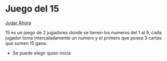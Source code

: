 # Juego del 15
[Jugar Ahora](https://carlosgunter.github.io/Quince/)

15 es un juego de 2 jugadores donde se tienen los numeros del 1 al 9, cada jugador toma intercaladamente un numero y el primero que posea 3 cartas que sumen 15 gana.

- Se puede elegir quien inicia
